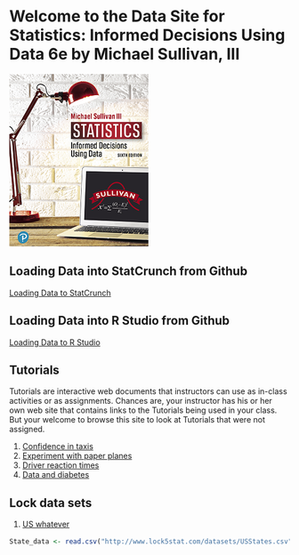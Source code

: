 # Welcome to the Data Site for Statistics: Informed Decisions Using Data 6e by Michael Sullivan, III

   ![](cover.png)

<h2>Loading Data into StatCrunch from Github</h2>

[Loading Data to StatCrunch](sullystats.github.io/stats6e/StatCrunch/)

## Loading Data into R Studio from Github

[Loading Data to R Studio](sullystats.github.io/stats6e/R/)

## Tutorials

Tutorials are interactive web documents that instructors can use as in-class activities or as assignments. Chances are, your instructor has his or her own web site that contains links to the Tutorials being used in your class. But your welcome to browse this site to look at Tutorials that were not assigned.

1. [Confidence in taxis](https://dtkaplan.shinyapps.io/Confidence_in_Taxis/)
2. [Experiment with paper planes](https://dtkaplan.shinyapps.io/Paper_planes/)
3. [Driver reaction times](http://dtkaplan.shinyapps.io/Traffic_signs)
4. [Data and diabetes](https://dtkaplan.shinyapps.io/Diabetes/)

## Lock data sets

1. [US whatever](http://www.lock5stat.com/datasets/USStates.csv)

```r
State_data <- read.csv("http://www.lock5stat.com/datasets/USStates.csv")
```
